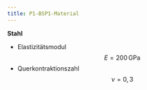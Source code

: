 ```yaml
---
title: P1-BSP1-Material
---
```


**Stahl**

* Elastizitätsmodul $$E=200\,\mathrm{GPa}$$
* Querkontraktionszahl $$\nu=0{,}3$$
